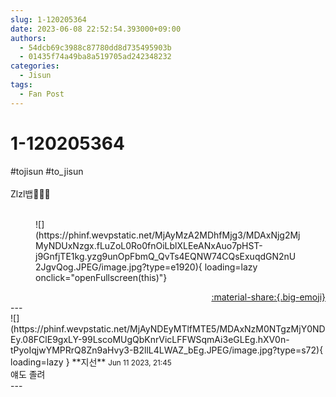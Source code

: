 ```yaml
---
slug: 1-120205364
date: 2023-06-08 22:52:54.393000+09:00
authors:
  - 54dcb69c3988c87780dd8d735495903b
  - 01435f74a49ba8a519705ad242348232
categories:
  - Jisun
tags:
  - Fan Post
---
```


# 1-120205364

<div class="post-container" markdown="1">
<div class="content-container md-sidebar__scrollwrap" markdown="1">

\#tojisun  \#to_jisun<br><br>Zlzl뱁🐣🐣🐣<br><br>
<figure markdown="1">
![](https://phinf.wevpstatic.net/MjAyMzA2MDhfMjg3/MDAxNjg2MjMyNDUxNzgx.fLuZoL0Ro0fnOiLblXLEeANxAuo7pHST-j9GnfjTE1kg.yzg9unOpFbmQ_QvTs4EQNW74CQsExuqdGN2nU2JgvQog.JPEG/image.jpg?type=e1920){ loading=lazy onclick="openFullscreen(this)"}
</figure>


</div>
</div>

<div style="text-align: right;" markdown="1">
<a href="https://weverse.io/fromis9/fanpost/1-120205364" style="text-align: right;">:material-share:{.big-emoji}</a>
</div>
---

<div class="comments-container md-sidebar__scrollwrap" markdown="1">
<div class="comment" markdown="1">
<div class='id-container' markdown="1">
![](https://phinf.wevpstatic.net/MjAyNDEyMTlfMTE5/MDAxNzM0NTgzMjY0NDEy.08FClE9gxLY-99LscoMUgQbKnrVicLFFWSqmAi3eGLEg.hXV0n-tPyoIqjwYMPRrQ8Zn9aHvy3-B2llL4LWAZ_bEg.JPEG/image.jpg?type=s72){ loading=lazy }
**<span class="artist">지선</span>** <small>Jun 11 2023, 21:45</small><br>
</div>
<div class='comment-body' markdown="1">
얘도 졸려
</div>
</div>
</div>
---
